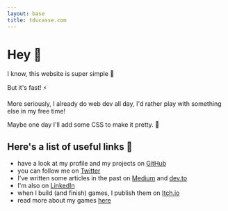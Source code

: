 ```yaml
---
layout: base
title: tducasse.com
---
```


# Hey 👋

I know, this website is super simple 🙈

But it's fast! ⚡️

More seriously, I already do web dev all day, I'd rather play with something else in my free time!

Maybe one day I'll add some CSS to make it pretty. 💄

## Here's a list of useful links 🔗

- have a look at my profile and my projects on [GitHub](https://github.com/tducasse)
- you can follow me on [Twitter](https://twitter.com/tducasse)
- I've written some articles in the past on [Medium](https://medium.com/@thibaud.ducasse) and [dev.to](https://dev.to/tducasse/)
- I'm also on [LinkedIn](https://linkedin.com/in/tducasse)
- when I build (and finish) games, I publish them on [Itch.io](https://tducasse.itchio)
- read more about my games [here](./posts/games)

